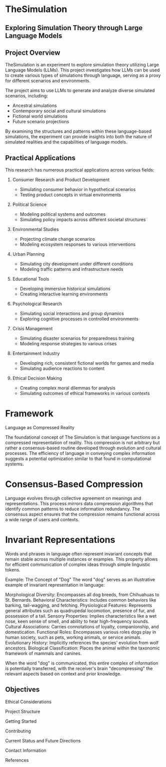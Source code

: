 # TheSimulation

## Exploring Simulation Theory through Large Language Models

## Project Overview

TheSimulation is an experiment to explore simulation theory utilizing Large Language Models (LLMs). This project investigates how LLMs can be used to create various types of simulations through language, serving as a proxy for different scenarios and environments. 

The project aims to use LLMs to generate and analyze diverse simulated scenarios, including:

- Ancestral simulations
- Contemporary social and cultural simulations
- Fictional world simulations
- Future scenario projections

By examining the structures and patterns within these language-based simulations, the experiment can provide insights into both the nature of simulated realities and the capabilities of language models.

## Practical Applications

This research has numerous practical applications across various fields:

1. Consumer Research and Product Development
   - Simulating consumer behavior in hypothetical scenarios
   - Testing product concepts in virtual environments

2. Political Science
   - Modeling political systems and outcomes
   - Simulating policy impacts across different societal structures

3. Environmental Studies
   - Projecting climate change scenarios
   - Modeling ecosystem responses to various interventions

4. Urban Planning
   - Simulating city development under different conditions
   - Modeling traffic patterns and infrastructure needs

5. Educational Tools
   - Developing immersive historical simulations
   - Creating interactive learning environments

6. Psychological Research
   - Simulating social interactions and group dynamics
   - Exploring cognitive processes in controlled environments

7. Crisis Management
   - Simulating disaster scenarios for preparedness training
   - Modeling response strategies to various crises

8. Entertainment Industry
   - Developing rich, consistent fictional worlds for games and media
   - Simulating audience reactions to content

9. Ethical Decision Making
    - Creating complex moral dilemmas for analysis
    - Simulating outcomes of ethical frameworks in various contexts

# Framework
Language as Compressed Reality

The foundational concept of The Simulation is that language functions as a compressed representation of reality. This compression is not arbitrary but rather a consensus-based routine developed through evolution and cultural processes. The efficiency of language in conveying complex information suggests a potential optimization similar to that found in computational systems.

# Consensus-Based Compression

Language evolves through collective agreement on meanings and representations. This process mirrors data compression algorithms that identify common patterns to reduce information redundancy. The consensus aspect ensures that the compression remains functional across a wide range of users and contexts.

# Invariant Representations

Words and phrases in language often represent invariant concepts that remain stable across multiple instances or examples. This property allows for efficient communication of complex ideas through simple linguistic tokens.

Example: The Concept of "Dog"
The word "dog" serves as an illustrative example of invariant representation in language:

Morphological Diversity: Encompasses all dog breeds, from Chihuahuas to St. Bernards.
Behavioral Characteristics: Includes common behaviors like barking, tail-wagging, and fetching.
Physiological Features: Represents general attributes such as quadrupedal locomotion, presence of fur, and possession of a tail.
Sensory Properties: Implies characteristics like a wet nose, keen sense of smell, and ability to hear high-frequency sounds.
Cultural Associations: Carries connotations of loyalty, companionship, and domestication.
Functional Roles: Encompasses various roles dogs play in human society, such as pets, working animals, or service animals.
Evolutionary History: Implicitly references the species' evolution from wolf ancestors.
Biological Classification: Places the animal within the taxonomic framework of mammals and canines.

When the word "dog" is communicated, this entire complex of information is potentially transferred, with the receiver's brain "decompressing" the relevant aspects based on context and prior knowledge.

## Objectives

Ethical Considerations

Project Structure

Getting Started

Contributing

Current Status and Future Directions

Contact Information

References
